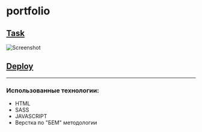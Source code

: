 # portfolio

## [Task ](https://github.com/rolling-scopes-school/tasks/blob/master/tasks/portfolio/portfolio.md)

![Screenshot](./desktop.png)

## [Deploy](https://aleksey-br.github.io/website-photographer/)

---

### Использованные технологии:

- HTML
- SASS
- JAVASCRIPT
- Верстка по "БЕМ" методологии
